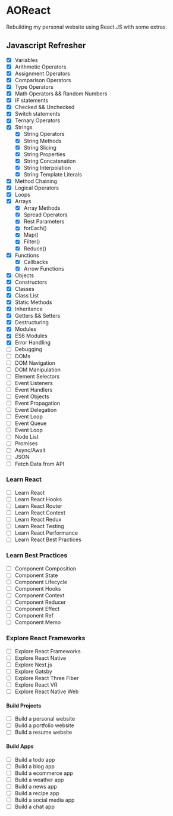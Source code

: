# **AOReact**

Rebuilding my personal website using React.JS with some extras.

## Javascript Refresher

- [x] Variables
- [x] Arithmetic Operators
- [x] Assignment Operators
- [x] Comparison Operators
- [x] Type Operators
- [x] Math Operators && Random Numbers
- [x] IF statements
- [x] Checked && Unchecked
- [x] Switch statements
- [x] Ternary Operators
- [x] Strings
  - [x] String Operators
  - [x] String Methods
  - [x] String Slicing
  - [x] String Properties
  - [x] String Concatenation
  - [x] String Interpolation
  - [x] String Template Literals
- [x] Method Chaining
- [x] Logical Operators
- [x] Loops
- [x] Arrays
  - [x] Array Methods
  - [x] Spread Operators
  - [x] Rest Parameters
  - [x] forEach()
  - [x] Map()
  - [x] Filter()
  - [x] Reduce()
- [x] Functions
  - [x] Callbacks
  - [x] Arrow Functions
- [x] Objects
- [x] Constructors
- [x] Classes
- [x] Class List
- [x] Static Methods
- [x] Inheritance
- [x] Getters && Setters
- [x] Destructuring
- [x] Modules
- [x] ES6 Modules
- [x] Error Handling
- [ ] Debugging
- [ ] DOMs
- [ ] DOM Navigation
- [ ] DOM Manipulation
- [ ] Element Selectors
- [ ] Event Listeners
- [ ] Event Handlers
- [ ] Event Objects
- [ ] Event Propagation
- [ ] Event Delegation
- [ ] Event Loop
- [ ] Event Queue
- [ ] Event Loop
- [ ] Node List
- [ ] Promises
- [ ] Async/Await
- [ ] JSON
- [ ] Fetch Data from API

### Learn React

- [ ] Learn React
- [ ] Learn React Hooks
- [ ] Learn React Router
- [ ] Learn React Context
- [ ] Learn React Redux
- [ ] Learn React Testing
- [ ] Learn React Performance
- [ ] Learn React Best Practices

### Learn Best Practices

- [ ] Component Composition
- [ ] Component State
- [ ] Component Lifecycle
- [ ] Component Hooks
- [ ] Component Context
- [ ] Component Reducer
- [ ] Component Effect
- [ ] Component Ref
- [ ] Component Memo

### Explore React Frameworks

- [ ] Explore React Frameworks
- [ ] Explore React Native
- [ ] Explore Next.js
- [ ] Explore Gatsby
- [ ] Explore React Three Fiber
- [ ] Explore React VR
- [ ] Explore React Native Web

#### Build Projects

- [ ] Build a personal website
- [ ] Build a portfolio website
- [ ] Build a resume website

#### Build Apps

- [ ] Build a todo app
- [ ] Build a blog app
- [ ] Build a ecommerce app
- [ ] Build a weather app
- [ ] Build a news app
- [ ] Build a recipe app
- [ ] Build a social media app
- [ ] Build a chat app
